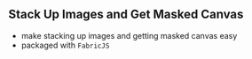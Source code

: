 ## Stack Up Images and Get Masked Canvas

- make stacking up images and getting masked canvas easy
- packaged with `FabricJS`
